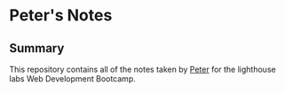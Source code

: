 # Peter's Notes
## Summary

This repository contains all of the notes taken by [Peter](https://github.com/PeterDevelops) for the lighthouse labs Web Development Bootcamp.